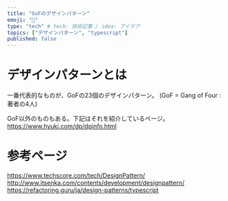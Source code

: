 ```yaml
---
title: "GoFのデザインパターン"
emoji: "👻"
type: "tech" # tech: 技術記事 / idea: アイデア
topics: ["デザインパターン", "typescript"]
published: false
---
```


<!-- GOFのデザインパターン23種類の中からCareerMapに適用すると良さそうなパターンを例として3つ上げる				 -->

# デザインパターンとは
一番代表的なものが、GoFの23個のデザインパターン。
(GoF = Gang of Four : 著者の4人)

GoF以外のものもある。下記はそれを紹介しているページ。
https://www.hyuki.com/dp/dpinfo.html



# 参考ページ
https://www.techscore.com/tech/DesignPattern/
http://www.itsenka.com/contents/development/designpattern/
https://refactoring.guru/ja/design-patterns/typescript